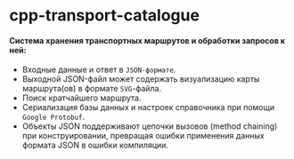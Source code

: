 # cpp-transport-catalogue
#### Система хранения транспортных маршрутов и обработки запросов к ней:
- Входные данные и ответ в `JSON-формате`.
- Выходной JSON-файл может содержать визуализацию карты маршрута(ов) в формате `SVG`-файла.
- Поиск кратчайшего маршрута.
- Сериализация базы данных и настроек справочника при помощи `Google Protobuf`.
- Объекты JSON поддерживают цепочки вызовов (method chaining) при конструировании, превращая ошибки применения данных формата JSON в ошибки компиляции.
